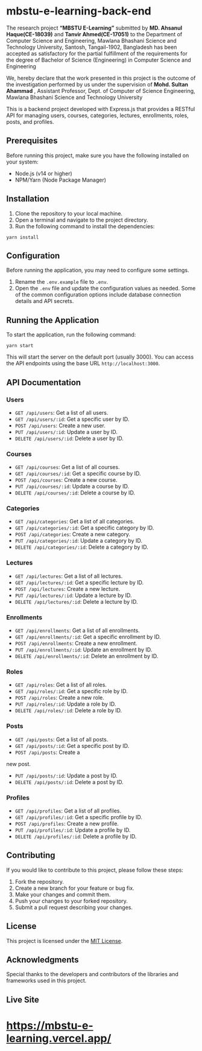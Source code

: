 # mbstu-e-learning-back-end

The research project __“MBSTU E-Learning”__ submitted by **MD. Ahsanul Haque(CE-18039)** and **Tanvir Ahmed(CE-17051)** to the Department of Computer Science and Engineering, Mawlana Bhashani Science and Technology University, Santosh, Tangail-1902, Bangladesh has been accepted as satisfactory for the partial fulfillment of the requirements for the degree of Bachelor of Science (Engineering) in Computer Science and Engineering

We, hereby declare that the work presented in this project is the outcome of the investigation performed by us under the supervision of **Mohd. Sultan Ahammad** , Assistant Professor, Dept. of Computer of Science Engineering, Mawlana Bhashani Science and Technology University

This is a backend project developed with Express.js that provides a RESTful API for managing users, courses, categories, lectures, enrollments, roles, posts, and profiles.

## Prerequisites

Before running this project, make sure you have the following installed on your system:

- Node.js (v14 or higher)
- NPM/Yarn (Node Package Manager)

## Installation

1. Clone the repository to your local machine.
2. Open a terminal and navigate to the project directory.
3. Run the following command to install the dependencies:

```shell
yarn install
```

## Configuration

Before running the application, you may need to configure some settings. 

1. Rename the `.env.example` file to `.env`.
2. Open the `.env` file and update the configuration values as needed. Some of the common configuration options include database connection details and API secrets.

## Running the Application

To start the application, run the following command:

```shell
yarn start
```

This will start the server on the default port (usually 3000). You can access the API endpoints using the base URL `http://localhost:3000`.

## API Documentation

### Users

- `GET /api/users`: Get a list of all users.
- `GET /api/users/:id`: Get a specific user by ID.
- `POST /api/users`: Create a new user.
- `PUT /api/users/:id`: Update a user by ID.
- `DELETE /api/users/:id`: Delete a user by ID.

### Courses

- `GET /api/courses`: Get a list of all courses.
- `GET /api/courses/:id`: Get a specific course by ID.
- `POST /api/courses`: Create a new course.
- `PUT /api/courses/:id`: Update a course by ID.
- `DELETE /api/courses/:id`: Delete a course by ID.

### Categories

- `GET /api/categories`: Get a list of all categories.
- `GET /api/categories/:id`: Get a specific category by ID.
- `POST /api/categories`: Create a new category.
- `PUT /api/categories/:id`: Update a category by ID.
- `DELETE /api/categories/:id`: Delete a category by ID.

### Lectures

- `GET /api/lectures`: Get a list of all lectures.
- `GET /api/lectures/:id`: Get a specific lecture by ID.
- `POST /api/lectures`: Create a new lecture.
- `PUT /api/lectures/:id`: Update a lecture by ID.
- `DELETE /api/lectures/:id`: Delete a lecture by ID.

### Enrollments

- `GET /api/enrollments`: Get a list of all enrollments.
- `GET /api/enrollments/:id`: Get a specific enrollment by ID.
- `POST /api/enrollments`: Create a new enrollment.
- `PUT /api/enrollments/:id`: Update an enrollment by ID.
- `DELETE /api/enrollments/:id`: Delete an enrollment by ID.

### Roles

- `GET /api/roles`: Get a list of all roles.
- `GET /api/roles/:id`: Get a specific role by ID.
- `POST /api/roles`: Create a new role.
- `PUT /api/roles/:id`: Update a role by ID.
- `DELETE /api/roles/:id`: Delete a role by ID.

### Posts

- `GET /api/posts`: Get a list of all posts.
- `GET /api/posts/:id`: Get a specific post by ID.
- `POST /api/posts`: Create a

 new post.
- `PUT /api/posts/:id`: Update a post by ID.
- `DELETE /api/posts/:id`: Delete a post by ID.

### Profiles

- `GET /api/profiles`: Get a list of all profiles.
- `GET /api/profiles/:id`: Get a specific profile by ID.
- `POST /api/profiles`: Create a new profile.
- `PUT /api/profiles/:id`: Update a profile by ID.
- `DELETE /api/profiles/:id`: Delete a profile by ID.

## Contributing

If you would like to contribute to this project, please follow these steps:

1. Fork the repository.
2. Create a new branch for your feature or bug fix.
3. Make your changes and commit them.
4. Push your changes to your forked repository.
5. Submit a pull request describing your changes.

## License

This project is licensed under the [MIT License](LICENSE).

## Acknowledgments

Special thanks to the developers and contributors of the libraries and frameworks used in this project.

## Live Site

# https://mbstu-e-learning.vercel.app/